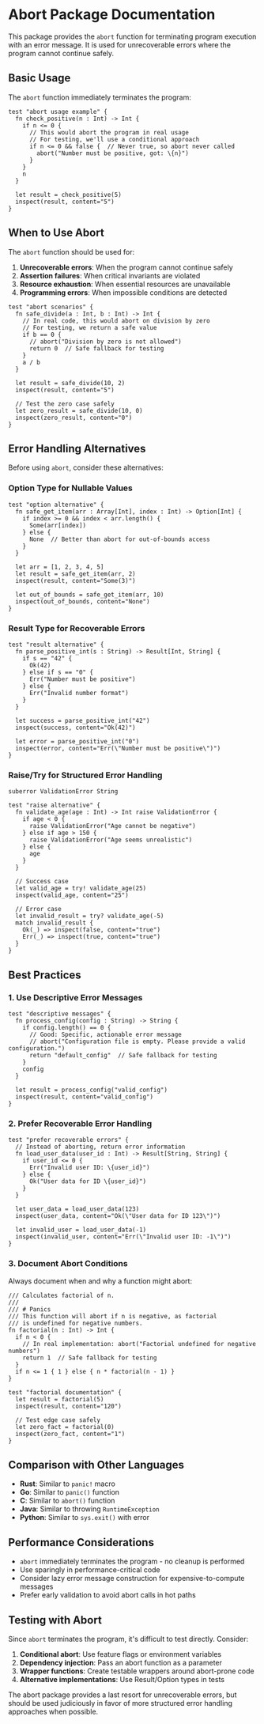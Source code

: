 # Abort Package Documentation

This package provides the `abort` function for terminating program execution with an error message. It is used for unrecoverable errors where the program cannot continue safely.

## Basic Usage

The `abort` function immediately terminates the program:

```moonbit
test "abort usage example" {
  fn check_positive(n : Int) -> Int {
    if n <= 0 {
      // This would abort the program in real usage
      // For testing, we'll use a conditional approach
      if n <= 0 && false {  // Never true, so abort never called
        abort("Number must be positive, got: \{n}")
      }
    }
    n
  }
  
  let result = check_positive(5)
  inspect(result, content="5")
}
```

## When to Use Abort

The `abort` function should be used for:

1. **Unrecoverable errors**: When the program cannot continue safely
2. **Assertion failures**: When critical invariants are violated  
3. **Resource exhaustion**: When essential resources are unavailable
4. **Programming errors**: When impossible conditions are detected

```moonbit
test "abort scenarios" {
  fn safe_divide(a : Int, b : Int) -> Int {
    // In real code, this would abort on division by zero
    // For testing, we return a safe value
    if b == 0 {
      // abort("Division by zero is not allowed")
      return 0  // Safe fallback for testing
    }
    a / b
  }
  
  let result = safe_divide(10, 2)
  inspect(result, content="5")
  
  // Test the zero case safely
  let zero_result = safe_divide(10, 0)
  inspect(zero_result, content="0")
}
```

## Error Handling Alternatives

Before using `abort`, consider these alternatives:

### Option Type for Nullable Values

```moonbit
test "option alternative" {
  fn safe_get_item(arr : Array[Int], index : Int) -> Option[Int] {
    if index >= 0 && index < arr.length() {
      Some(arr[index])
    } else {
      None  // Better than abort for out-of-bounds access
    }
  }
  
  let arr = [1, 2, 3, 4, 5]
  let result = safe_get_item(arr, 2)
  inspect(result, content="Some(3)")
  
  let out_of_bounds = safe_get_item(arr, 10)
  inspect(out_of_bounds, content="None")
}
```

### Result Type for Recoverable Errors

```moonbit
test "result alternative" {
  fn parse_positive_int(s : String) -> Result[Int, String] {
    if s == "42" {
      Ok(42)
    } else if s == "0" {
      Err("Number must be positive")
    } else {
      Err("Invalid number format")
    }
  }
  
  let success = parse_positive_int("42")
  inspect(success, content="Ok(42)")
  
  let error = parse_positive_int("0")
  inspect(error, content="Err(\"Number must be positive\")")
}
```

### Raise/Try for Structured Error Handling

```moonbit
suberror ValidationError String

test "raise alternative" {
  fn validate_age(age : Int) -> Int raise ValidationError {
    if age < 0 {
      raise ValidationError("Age cannot be negative")
    } else if age > 150 {
      raise ValidationError("Age seems unrealistic")
    } else {
      age
    }
  }
  
  // Success case
  let valid_age = try! validate_age(25)
  inspect(valid_age, content="25")
  
  // Error case
  let invalid_result = try? validate_age(-5)
  match invalid_result {
    Ok(_) => inspect(false, content="true")
    Err(_) => inspect(true, content="true")
  }
}
```

## Best Practices

### 1. Use Descriptive Error Messages

```moonbit
test "descriptive messages" {
  fn process_config(config : String) -> String {
    if config.length() == 0 {
      // Good: Specific, actionable error message
      // abort("Configuration file is empty. Please provide a valid configuration.")
      return "default_config"  // Safe fallback for testing
    }
    config
  }
  
  let result = process_config("valid_config")
  inspect(result, content="valid_config")
}
```

### 2. Prefer Recoverable Error Handling

```moonbit
test "prefer recoverable errors" {
  // Instead of aborting, return error information
  fn load_user_data(user_id : Int) -> Result[String, String] {
    if user_id <= 0 {
      Err("Invalid user ID: \{user_id}")
    } else {
      Ok("User data for ID \{user_id}")
    }
  }
  
  let user_data = load_user_data(123)
  inspect(user_data, content="Ok(\"User data for ID 123\")")
  
  let invalid_user = load_user_data(-1)
  inspect(invalid_user, content="Err(\"Invalid user ID: -1\")")
}
```

### 3. Document Abort Conditions

Always document when and why a function might abort:

```moonbit
/// Calculates factorial of n.
/// 
/// # Panics
/// This function will abort if n is negative, as factorial 
/// is undefined for negative numbers.
fn factorial(n : Int) -> Int {
  if n < 0 {
    // In real implementation: abort("Factorial undefined for negative numbers")
    return 1  // Safe fallback for testing
  }
  if n <= 1 { 1 } else { n * factorial(n - 1) }
}

test "factorial documentation" {
  let result = factorial(5)
  inspect(result, content="120")
  
  // Test edge case safely
  let zero_fact = factorial(0)
  inspect(zero_fact, content="1")
}
```

## Comparison with Other Languages

- **Rust**: Similar to `panic!` macro
- **Go**: Similar to `panic()` function  
- **C**: Similar to `abort()` function
- **Java**: Similar to throwing `RuntimeException`
- **Python**: Similar to `sys.exit()` with error

## Performance Considerations

- `abort` immediately terminates the program - no cleanup is performed
- Use sparingly in performance-critical code
- Consider lazy error message construction for expensive-to-compute messages
- Prefer early validation to avoid abort calls in hot paths

## Testing with Abort

Since `abort` terminates the program, it's difficult to test directly. Consider:

1. **Conditional abort**: Use feature flags or environment variables
2. **Dependency injection**: Pass an abort function as a parameter
3. **Wrapper functions**: Create testable wrappers around abort-prone code
4. **Alternative implementations**: Use Result/Option types in tests

The abort package provides a last resort for unrecoverable errors, but should be used judiciously in favor of more structured error handling approaches when possible.
